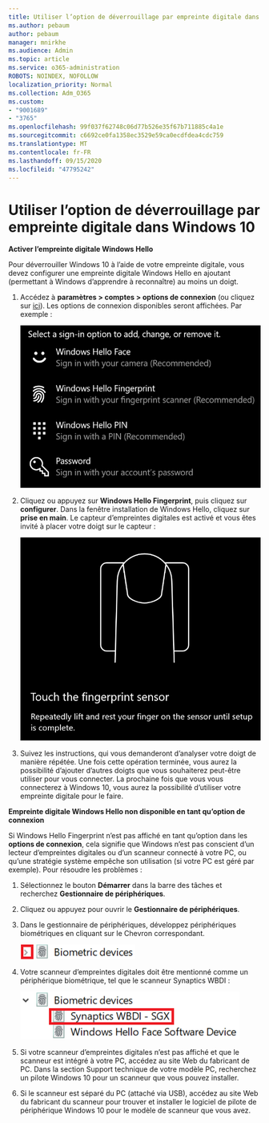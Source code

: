 ```yaml
---
title: Utiliser l’option de déverrouillage par empreinte digitale dans Windows 10
ms.author: pebaum
author: pebaum
manager: mnirkhe
ms.audience: Admin
ms.topic: article
ms.service: o365-administration
ROBOTS: NOINDEX, NOFOLLOW
localization_priority: Normal
ms.collection: Adm_O365
ms.custom:
- "9001689"
- "3765"
ms.openlocfilehash: 99f037f62748c06d77b526e35f67b711885c4a1e
ms.sourcegitcommit: c6692ce0fa1358ec3529e59ca0ecdfdea4cdc759
ms.translationtype: MT
ms.contentlocale: fr-FR
ms.lasthandoff: 09/15/2020
ms.locfileid: "47795242"
---
```

# <a name="use-fingerprint-unlock-option-in-windows-10"></a>Utiliser l’option de déverrouillage par empreinte digitale dans Windows 10

**Activer l’empreinte digitale Windows Hello**

Pour déverrouiller Windows 10 à l’aide de votre empreinte digitale, vous devez configurer une empreinte digitale Windows Hello en ajoutant (permettant à Windows d’apprendre à reconnaître) au moins un doigt. 

1. Accédez à **paramètres > comptes > options de connexion** (ou cliquez sur [ici](ms-settings:signinoptions?activationSource=GetHelp)). Les options de connexion disponibles seront affichées. Par exemple :

    ![Options de connexion.](media/sign-in-options.png)

2. Cliquez ou appuyez sur **Windows Hello Fingerprint**, puis cliquez sur **configurer**. Dans la fenêtre installation de Windows Hello, cliquez sur **prise en main**. Le capteur d’empreintes digitales est activé et vous êtes invité à placer votre doigt sur le capteur :

   ![Capteur d’empreintes digitales.](media/fingerprint-sensor.png)

3. Suivez les instructions, qui vous demanderont d’analyser votre doigt de manière répétée. Une fois cette opération terminée, vous aurez la possibilité d’ajouter d’autres doigts que vous souhaiterez peut-être utiliser pour vous connecter. La prochaine fois que vous vous connecterez à Windows 10, vous aurez la possibilité d’utiliser votre empreinte digitale pour le faire.

**Empreinte digitale Windows Hello non disponible en tant qu’option de connexion**

Si Windows Hello Fingerprint n’est pas affiché en tant qu’option dans les **options de connexion**, cela signifie que Windows n’est pas conscient d’un lecteur d’empreintes digitales ou d’un scanneur connecté à votre PC, ou qu’une stratégie système empêche son utilisation (si votre PC est géré par exemple). Pour résoudre les problèmes : 

1. Sélectionnez le bouton **Démarrer** dans la barre des tâches et recherchez **Gestionnaire de périphériques**.

2. Cliquez ou appuyez pour ouvrir le **Gestionnaire de périphériques**.

3. Dans le gestionnaire de périphériques, développez périphériques biométriques en cliquant sur le Chevron correspondant.

   ![Périphériques biométriques.](media/biometric-devices.png)

4. Votre scanneur d’empreintes digitales doit être mentionné comme un périphérique biométrique, tel que le scanneur Synaptics WBDI :

   ![Périphériques biométriques.](media/biometric-devices-expanded.png)

5. Si votre scanneur d’empreintes digitales n’est pas affiché et que le scanneur est intégré à votre PC, accédez au site Web du fabricant de PC. Dans la section Support technique de votre modèle PC, recherchez un pilote Windows 10 pour un scanneur que vous pouvez installer.

6. Si le scanneur est séparé du PC (attaché via USB), accédez au site Web du fabricant du scanneur pour trouver et installer le logiciel de pilote de périphérique Windows 10 pour le modèle de scanneur que vous avez.
